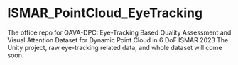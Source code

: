 # ISMAR_PointCloud_EyeTracking
The office repo for QAVA-DPC: Eye-Tracking Based Quality Assessment and Visual Attention Dataset for Dynamic Point Cloud in 6 DoF ISMAR 2023
The Unity project, raw eye-tracking related data, and whole dataset will come soon.
